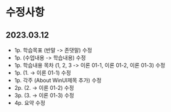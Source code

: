 # 수정사항

## 2023.03.12

- 1p. 학습목표 (반말 -> 존댓말) 수정
- 1p. (수업내용 -> 학습내용) 수정
- 1p. 학습내용 목차 (1, 2, 3 -> 이론 01-1, 이론 01-2, 이론 01-3) 수정
- 1p. (1. -> 이론 01-1) 수정
- 1p. 각주 (About WinUI제목 추가) 수정
- 2p. (2. -> 이론 01-2) 수정
- 3p. (3. -> 이론 01-3) 수정
- 4p. 요약 수정
